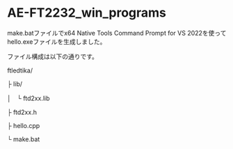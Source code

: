 # AE-FT2232_win_programs

make.batファイルでx64 Native Tools Command Prompt for VS 2022を使ってhello.exeファイルを生成しました。

ファイル構成は以下の通りです。

ftledtika/

  ├ lib/
 
  │　└ ftd2xx.lib
 
  ├ ftd2xx.h
 
  ├ hello.cpp
  
  └ make.bat
